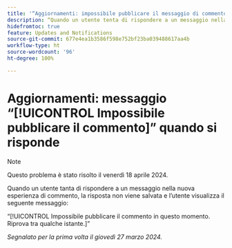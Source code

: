 ```yaml
---
title: '“Aggiornamenti: impossibile pubblicare il messaggio di commento quando si risponde”'
description: “Quando un utente tenta di rispondere a un messaggio nella nuova esperienza di commento, la risposta non viene salvata e l’utente visualizza un messaggio.”
hidefromtoc: true
feature: Updates and Notifications
source-git-commit: 677e4ea1b3586f598e752bf23ba039488617aa4b
workflow-type: ht
source-wordcount: '96'
ht-degree: 100%

---
```



# Aggiornamenti: messaggio “[!UICONTROL Impossibile pubblicare il commento]” quando si risponde

>[!NOTE]
>
>Questo problema è stato risolto il venerdì 18 aprile 2024.

Quando un utente tanta di rispondere a un messaggio nella nuova esperienza di commento, la risposta non viene salvata e l’utente visualizza il seguente messaggio:

“[!UICONTROL Impossibile pubblicare il commento in questo momento. Riprova tra qualche istante.]”

_Segnalato per la prima volta il giovedì 27 marzo 2024._

